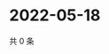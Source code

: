 # 2022-05-18

共 0 条

<!-- BEGIN WEIBO -->
<!-- 最后更新时间 Wed May 18 2022 14:21:48 GMT+0800 (China Standard Time) -->

<!-- END WEIBO -->
